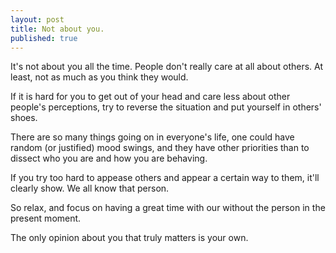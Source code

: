```yaml
---
layout: post
title: Not about you.
published: true
--- 
```


It's not about you all the time. People don't really care at all about others. At least, not as much as you think they would. 

If it is hard for you to get out of your head and care less about other people's perceptions, try to reverse the situation and put yourself in others' shoes. 

There are so many things going on in everyone's life, one could have random (or justified) mood swings, and they have other priorities than to dissect who you are and how you are behaving. 

If you try too hard to appease others and appear a certain way to them, it'll clearly show. We all know that person. 

So relax, and focus on having a great time with our without the person in the present moment. 

The only opinion about you that truly matters is your own. 
